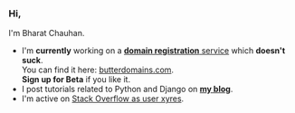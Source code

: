 ### Hi,

I'm Bharat Chauhan.

 - I'm **currently** working on a [**domain registration** service][1] which **doesn't suck**.  
   You can find it here: [butterdomains.com][1].  
   **Sign up for Beta** if you like it.
 - I post tutorials related to Python and Django on [**my blog**][2].
 - I'm active on [Stack Overflow as user xyres][3].


[1]: https://www.butterdomains.com/?utm_source=github
[2]: https://bhch.githib.io
[3]: https://stackoverflow.com/users/1925257/xyres
